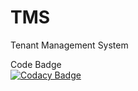 # TMS
Tenant Management System

Code Badge <br>
[![Codacy Badge](https://api.codacy.com/project/badge/Grade/27ac1a7c89644a059c4af7c00e0c8c45)](https://www.codacy.com/app/GrandViewTech/tms?utm_source=github.com&amp;utm_medium=referral&amp;utm_content=GrandViewTech/tms&amp;utm_campaign=Badge_Grade)
